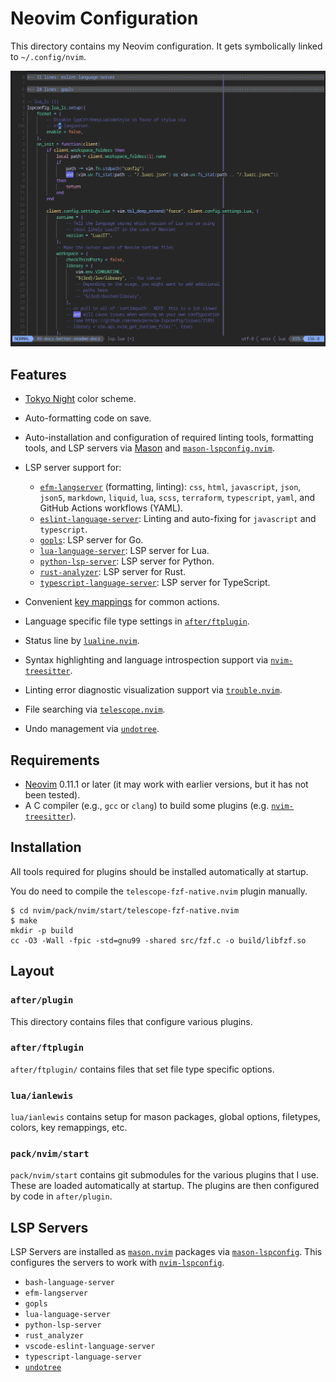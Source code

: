 # Neovim Configuration

This directory contains my Neovim configuration. It gets symbolically linked to
`~/.config/nvim`.

![Neovim](./nvim.png)

## Features

- [Tokyo Night](https://github.com/folke/tokyonight.nvim) color scheme.
- Auto-formatting code on save.
- Auto-installation and configuration of required linting tools, formatting
  tools, and LSP servers via [Mason](https://github.com/mason-org/mason.nvim)
  and
  [`mason-lspconfig.nvim`](https://github.com/mason-org/mason-lspconfig.nvim).
- LSP server support for:
    - [`efm-langserver`](https://github.com/mattn/efm-langserver) (formatting,
      linting): `css`, `html`, `javascript`, `json`, `json5`, `markdown`,
      `liquid`, `lua`, `scss`, `terraform`, `typescript`, `yaml`, and GitHub
      Actions workflows (YAML).
    - [`eslint-language-server`](https://github.com/hrsh7th/vscode-langservers-extracted):
      Linting and auto-fixing for `javascript` and `typescript`.
    - [`gopls`](https://github.com/golang/tools/tree/master/gopls): LSP server
      for Go.
    - [`lua-language-server`](https://github.com/luals/lua-language-server): LSP
      server for Lua.
    - [`python-lsp-server`](https://github.com/python-lsp/python-lsp-server):
      LSP server for Python.
    - [`rust-analyzer`](https://rust-analyzer.github.io/): LSP server for Rust.
    - [`typescript-language-server`](https://github.com/typescript-language-server/typescript-language-server):
      LSP server for TypeScript.

- Convenient [key mappings](./lua/ianlewis/remap.lua) for common actions.
- Language specific file type settings in [`after/ftplugin`](./after/ftplugin).
- Status line by [`lualine.nvim`](https://github.com/nvim-lualine/lualine.nvim).
- Syntax highlighting and language introspection support via
  [`nvim-treesitter`](https://github.com/nvim-treesitter/nvim-treesitter).
- Linting error diagnostic visualization support via
  [`trouble.nvim`](https://github.com/folke/trouble.nvim).
- File searching via
  [`telescope.nvim`](https://github.com/nvim-telescope/telescope.nvim).
- Undo management via [`undotree`](https://github.com/mbbill/undotree).

## Requirements

- [Neovim](https://neovim.io) 0.11.1 or later (it may work with earlier
  versions, but it has not been tested).
- A C compiler (e.g., `gcc` or `clang`) to build some plugins (e.g.
  [`nvim-treesitter`](https://github.com/nvim-treesitter/nvim-treesitter)).

## Installation

All tools required for plugins should be installed automatically at startup.

You do need to compile the `telescope-fzf-native.nvim` plugin manually.

```shell
$ cd nvim/pack/nvim/start/telescope-fzf-native.nvim
$ make
mkdir -p build
cc -O3 -Wall -fpic -std=gnu99 -shared src/fzf.c -o build/libfzf.so
```

## Layout

### `after/plugin`

This directory contains files that configure various plugins.

### `after/ftplugin`

`after/ftplugin/` contains files that set file type specific options.

### `lua/ianlewis`

`lua/ianlewis` contains setup for mason packages, global options, filetypes,
colors, key remappings, etc.

### `pack/nvim/start`

`pack/nvim/start` contains git submodules for the various plugins that I use.
These are loaded automatically at startup. The plugins are then configured by
code in `after/plugin`.

## LSP Servers

LSP Servers are installed as
[`mason.nvim`](https://github.com/williamboman/mason.nvim) packages via
[`mason-lspconfig`](https://github.com/williamboman/mason-lspconfig.nvim). This
configures the servers to work with
[`nvim-lspconfig`](https://github.com/neovim/nvim-lspconfig).

- `bash-language-server`
- `efm-langserver`
- `gopls`
- `lua-language-server`
- `python-lsp-server`
- `rust_analyzer`
- `vscode-eslint-language-server`
- `typescript-language-server`
- [`undotree`](https://github.com/mbbill/undotree)
